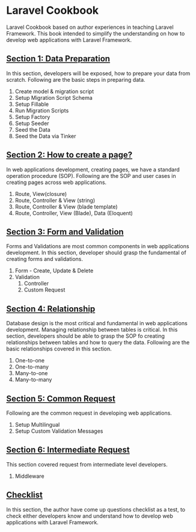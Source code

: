 # Laravel Cookbook

Laravel Cookbook based on author experiences in teaching Laravel Framework. This book intended to simplify the understanding on how to develop web applications with Laravel Framework.

## [Section 1: Data Preparation](https://github.com/nazrulhazim/laravel-cookbook/blob/master/section-1.md)

In this section, developers will be exposed, how to prepare your data from scratch. Following are the basic steps in preparing data.

1. Create model & migration script
2. Setup Migration Script Schema
3. Setup Fillable
4. Run Migration Scripts
5. Setup Factory
6. Setup Seeder
7. Seed the Data
8. Seed the Data via Tinker

## [Section 2: How to create a page?](https://github.com/nasrulhazim/laravel-cookbook/blob/master/section-2.md)

In web applications development, creating pages, we have a standard operation procedure \(SOP\). Following are the SOP and user cases in creating pages across web applications.

1. Route, View\(closure\)
2. Route, Controller & View \(string\)
3. Route, Controller & View \(blade template\)
4. Route, Controller, View \(Blade\), Data \(Eloquent\)

## [Section 3: Form and Validation](https://github.com/nasrulhazim/laravel-cookbook/blob/master/section-3.md)

Forms and Validations are most common components in web applications development. In this section, developer should grasp the fundamental of creating forms and validations.

1. Form - Create, Update & Delete
2. Validation
   1. Controller
   2. Custom Request

## [Section 4: Relationship](https://github.com/nasrulhazim/laravel-cookbook/blob/master/section-4.md)

Database design is the most critical and fundamental in web applications development. Managing relationship between tables is critical. In this section, developers should be able to grasp the SOP fo creating relationships between tables and how to query the data. Following are the basic relationships covered in this section.

1. One-to-one
2. One-to-many
3. Many-to-one
4. Many-to-many

## [Section 5: Common Request](https://github.com/nasrulhazim/laravel-cookbook/blob/master/section-5.md)

Following are the common request in developing web applications.

1. Setup Multilingual
2. Setup Custom Validation Messages

## [Section 6: Intermediate Request](https://github.com/nasrulhazim/laravel-cookbook/blob/master/section-6.md)

This section covered request from intermediate level developers.

1. Middleware

## [Checklist](https://github.com/nasrulhazim/laravel-cookbook/blob/master/checklist.md)

In this section, the author have come up questions checklist as a test, to check either developers know and understand how to develop web applications with Laravel Framework.



